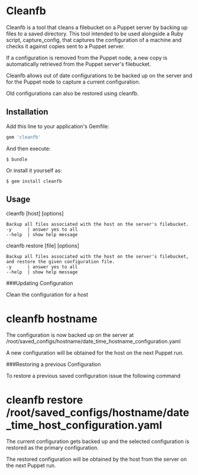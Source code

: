 # Cleanfb

Cleanfb is a tool that cleans a filebucket on a Puppet server by backing up files to a saved directory.
This tool intended to be used alongside a Ruby script, capture_config, that captures the configuration of a machine and checks it against copies sent to a Puppet server.

If a configuration is removed from the Puppet node, a new copy is automatically retrieved from the Puppet server's filebucket.

Cleanfb allows out of date configurations to be backed up on the server and for the Puppet node to capture a current configuration.

Old configurations can also be restored using cleanfb.

## Installation

Add this line to your application's Gemfile:

```ruby
gem 'cleanfb'
```

And then execute:

    $ bundle

Or install it yourself as:

    $ gem install cleanfb

## Usage

cleanfb [host] [options]

    Backup all files associated with the host on the server's filebucket.
    -y      | answer yes to all
    --help  | show help message

cleanfb restore [file] [options]

    Backup all files associated with the host on the server's filebucket, and restore the given configuration file.
    -y      | answer yes to all
    --help  | show help message

###Updating Configuration

Clean the configuration for a host
# cleanfb hostname

The configuration is now backed up on the server at /root/saved_configs/hostname/date_time_hostname_configuration.yaml

A new configuration will be obtained for the host on the next Puppet run.


###Restoring a previous Configuration


To restore a previous saved configuration issue the following command

# cleanfb restore /root/saved_configs/hostname/date_time_host_configuration.yaml


The current configuration gets backed up and the selected configuration is restored as the primary configuration.

The restored configuration will be obtained by the host from the server on the next Puppet run.

